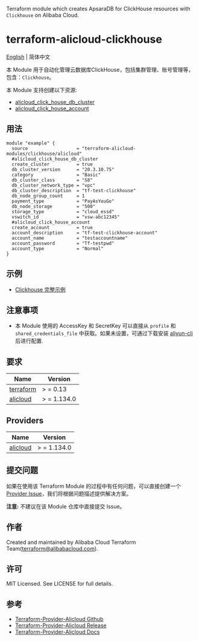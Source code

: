 Terraform module which creates ApsaraDB for ClickHouse resources with `Clickhouse` on Alibaba Cloud.

terraform-alicloud-clickhouse
=====================================================================

[English](https://github.com/terraform-alicloud-modules/terraform-alicloud-clickhouse/blob/main/README.md) | 简体中文

本 Module 用于自动化管理云数据库ClickHouse，包括集群管理、账号管理等，包含：`Clickhouse`。

本 Module 支持创建以下资源:

* [alicloud_click_house_db_cluster](https://registry.terraform.io/providers/aliyun/alicloud/latest/docs/resources/click_house_db_cluster)
* [alicloud_click_house_account](https://registry.terraform.io/providers/aliyun/alicloud/latest/docs/resources/click_house_account)

## 用法

```hcl
module "example" {
  source                  = "terraform-alicloud-modules/clickhouse/alicloud"
  #alicloud_click_house_db_cluster
  create_cluster          = true
  db_cluster_version      = "20.3.10.75"
  category                = "Basic"
  db_cluster_class        = "S8"
  db_cluster_network_type = "vpc"
  db_cluster_description  = "tf-test-clickhouse"
  db_node_group_count     = 1
  payment_type            = "PayAsYouGo"
  db_node_storage         = "500"
  storage_type            = "cloud_essd"
  vswitch_id              = "vsw-abc12345"
  #alicloud_click_house_account
  create_account          = true
  account_description     = "tf-test-clickhouse-account"
  account_name            = "testaccountname"
  account_password        = "Tf-testpwd"
  account_type            = "Normal"
}
```

## 示例

* [Clickhouse 完整示例](https://github.com/terraform-alicloud-modules/terraform-alicloud-clickhouse/tree/master/examples/complete)

## 注意事项

* 本 Module 使用的 AccessKey 和 SecretKey 可以直接从 `profile` 和 `shared_credentials_file`
  中获取。如果未设置，可通过下载安装 [aliyun-cli](https://github.com/aliyun/aliyun-cli#installation) 后进行配置.

## 要求

| Name | Version |
|------|---------|
| <a name="requirement_terraform"></a> [terraform](#requirement\_terraform) | > = 0.13 |
| <a name="requirement_alicloud"></a> [alicloud](#requirement\_alicloud) | > = 1.134.0 |

## Providers

| Name | Version |
|------|---------|
| <a name="provider_alicloud"></a> [alicloud](#provider\_alicloud) | > = 1.134.0 |

## 提交问题

如果在使用该 Terraform Module
的过程中有任何问题，可以直接创建一个 [Provider Issue](https://github.com/aliyun/terraform-provider-alicloud/issues/new)，我们将根据问题描述提供解决方案。

**注意:** 不建议在该 Module 仓库中直接提交 Issue。

## 作者

Created and maintained by Alibaba Cloud Terraform Team(terraform@alibabacloud.com).

## 许可

MIT Licensed. See LICENSE for full details.

## 参考

* [Terraform-Provider-Alicloud Github](https://github.com/aliyun/terraform-provider-alicloud)
* [Terraform-Provider-Alicloud Release](https://releases.hashicorp.com/terraform-provider-alicloud/)
* [Terraform-Provider-Alicloud Docs](https://registry.terraform.io/providers/aliyun/alicloud/latest/docs)
